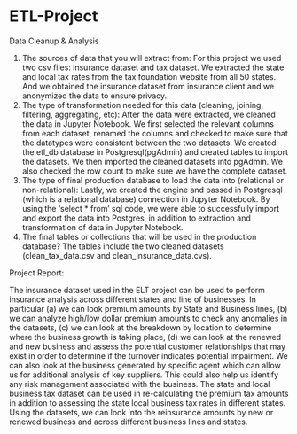# ETL-Project
Data Cleanup & Analysis
1.	The sources of data that you will extract from:
For this project we used two csv files: insurance dataset and tax dataset. We extracted the state and local tax rates from the tax foundation website from all 50 states. And we obtained the insurance dataset from insurance client and we anonymized the data to ensure privacy.
2.	The type of transformation needed for this data (cleaning, joining, filtering, aggregating, etc):
After the data were extracted, we cleaned the data in Jupyter Notebook. We first selected the relevant columns from each dataset, renamed the columns and checked to make sure that the datatypes were consistent between the two datasets. 
We created the etl_db database in Postgresql(pgAdmin) and created tables to import the datasets. We then imported the cleaned datasets into pgAdmin. We also checked the row count to make sure we have the complete dataset.
3.	The type of final production database to load the data into (relational or non-relational):
Lastly, we created the engine and passed in Postgresql (which is a relational database) connection in Jupyter Notebook. By using the ‘select * from’ sql code, we were able to successfully import and export the data into Postgres, in addition to extraction and transformation of data in Jupyter Notebook.
4.	The final tables or collections that will be used in the production database?
The tables include the two cleaned datasets (clean_tax_data.csv and clean_insurance_data.cvs). 

Project Report:

The insurance dataset used in the ELT project can be used to perform insurance analysis across different states and line of businesses. 
In particular (a) we can look premium amounts by State and Business lines, 
(b) we can analyze high/low dollar premium amounts to check any anomalies in the datasets, 
(c) we can look at the breakdown by location to determine where the business growth is taking place, 
(d) we can look at the renewed and new business and assess the potential customer relationships that may exist in order to determine if the turnover indicates potential impairment. We can also look at the business generated by specific agent which can allow us for additional analysis of key suppliers. This could also help us identify any risk management associated with the business.
The state and local business tax dataset can be used in re-calculating the premium tax amounts in addition to assessing the state local business tax rates in different states. Using the datasets, we can look into the reinsurance amounts by new or renewed business and across different business lines and states.
